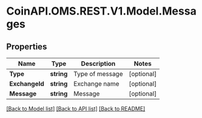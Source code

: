 
# CoinAPI.OMS.REST.V1.Model.Messages

## Properties

Name | Type | Description | Notes
------------ | ------------- | ------------- | -------------
**Type** | **string** | Type of message | [optional] 
**ExchangeId** | **string** | Exchange name | [optional] 
**Message** | **string** | Message | [optional] 

[[Back to Model list]](../README.md#documentation-for-models)
[[Back to API list]](../README.md#documentation-for-api-endpoints)
[[Back to README]](../README.md)

